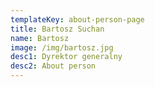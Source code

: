 ```yaml
---
templateKey: about-person-page
title: Bartosz Suchan
name: Bartosz
image: /img/bartosz.jpg
desc1: Dyrektor generalny
desc2: About person
---
```


